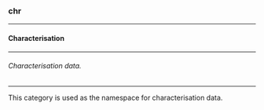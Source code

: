 ### chr



------
#### Characterisation



------
###### Characterisation data.



------
This category is used as the namespace for characterisation data.